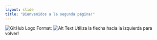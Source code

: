```yaml
---
layout: slide
title: "Bienvenidos a la segunda página!"
---
```

![GitHub Logo](/images/logo.png)
Format: ![Alt Text](url)
Utiliza la flecha hacia la izquierda para volver!

